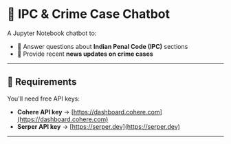 
# 🧠 IPC & Crime Case Chatbot

A Jupyter Notebook chatbot to:

- 📘 Answer questions about **Indian Penal Code (IPC)** sections
- 📰 Provide recent **news updates on crime cases**

---

## 🔑 Requirements

You'll need free API keys:

- **Cohere API key** → [https://dashboard.cohere.com](https://dashboard.cohere.com)
- **Serper API key** → [https://serper.dev](https://serper.dev)

---


